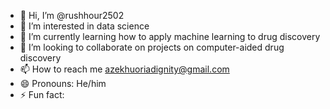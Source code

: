 - 👋 Hi, I’m @rushhour2502
- 👀 I’m interested in data science
- 🌱 I’m currently learning how to apply machine learning to drug discovery
- 💞️ I’m looking to collaborate on projects on computer-aided drug discovery
- 📫 How to reach me azekhuoriadignity@gmail.com
- 😄 Pronouns: He/him
- ⚡ Fun fact: 

<!---
rushhour2502/rushhour2502 is a ✨ special ✨ repository because its `README.md` (this file) appears on your GitHub profile.
You can click the Preview link to take a look at your changes.
--->
